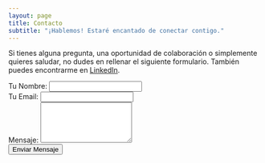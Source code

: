 ```yaml
---
layout: page
title: Contacto
subtitle: "¡Hablemos! Estaré encantado de conectar contigo."
---
```


<p>Si tienes alguna pregunta, una oportunidad de colaboración o simplemente quieres saludar, no dudes en rellenar el siguiente formulario. También puedes encontrarme en <a href="https://www.linkedin.com/in/rodrigocabezasz/">LinkedIn</a>.</p>

<form action="https://formspree.io/f/xjkodeed" method="POST">
  <div class="form-group">
    <label>Tu Nombre:</label>
    <input type="text" name="name" class="form-control" required>
  </div>
  <div class="form-group">
    <label>Tu Email:</label>
    <input type="email" name="email" class="form-control" required>
  </div>
  <div class="form-group">
    <label>Mensaje:</label>
    <textarea name="message" class="form-control" rows="5" required></textarea>
  </div>
  <button type="submit" class="btn btn-primary">Enviar Mensaje</button>
</form>